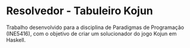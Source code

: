 # Resolvedor - Tabuleiro Kojun
Trabalho desenvolvido para a disciplina de Paradigmas de Programação (INE5416), com o objetivo de criar um solucionador do jogo Kojun em Haskell.
